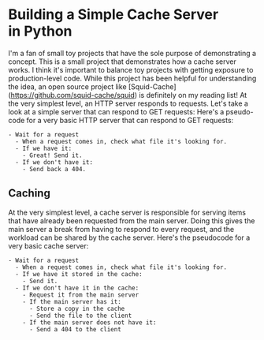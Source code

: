 # Building a Simple Cache Server in Python

I'm a fan of small toy projects that have the sole purpose of demonstrating a concept. This is a small project that demonstrates how a cache server works.
I think it's important to balance toy projects with getting exposure to production-level code. While this project has been helpful for understanding the idea, an open source project like [Squid-Cache] (https://github.com/squid-cache/squid) is definitely on my reading list!
At the very simplest level, an HTTP server responds to requests. Let's take a look at a simple server that can respond to GET requests:
Here's a pseudo-code for a very basic HTTP server that can respond to GET requests:

```
- Wait for a request
  - When a request comes in, check what file it's looking for.
  - If we have it:
    - Great! Send it.
  - If we don't have it:
    - Send back a 404.
```

## Caching

At the very simplest level, a cache server is responsible for serving items that have already been requested from the main server. Doing this gives the main server a break from having to respond to every request, and the workload can be shared by the cache server.
Here's the pseudocode for a very basic cache server:

```
- Wait for a request
  - When a request comes in, check what file it's looking for.
  - If we have it stored in the cache:
    - Send it.
  - If we don't have it in the cache:
    - Request it from the main server
    - If the main server has it:
      - Store a copy in the cache
      - Send the file to the client
    - If the main server does not have it:
      - Send a 404 to the client
```

